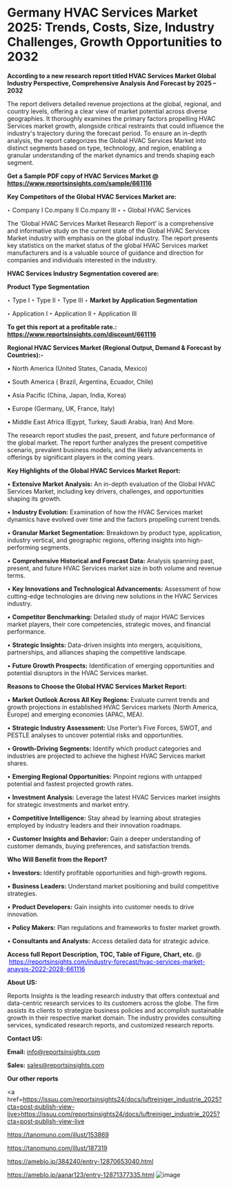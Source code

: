 # Germany HVAC Services Market 2025: Trends, Costs, Size, Industry Challenges, Growth Opportunities to 2032

<strong>According to a new research report titled HVAC Services Market Global Industry Perspective, Comprehensive Analysis And Forecast by 2025 – 2032</strong>

The report delivers detailed revenue projections at the global, regional, and country levels, offering a clear view of market potential across diverse geographies. It thoroughly examines the primary factors propelling HVAC Services market growth, alongside critical restraints that could influence the industry's trajectory during the forecast period. To ensure an in-depth analysis, the report categorizes the Global HVAC Services Market into distinct segments based on type, technology, and region, enabling a granular understanding of the market dynamics and trends shaping each segment.

<strong>Get a Sample PDF copy of HVAC Services Market </strong><strong>@<a href=https://www.reportsinsights.com/sample/661116 style=color:#0000ff;> https://www.reportsinsights.com/sample/661116</a></strong></font>

<strong>Key Competitors of the Global HVAC Services Market are:</strong>

‣ Company I Co.mpany II Co.mpany III
‣ 
‣ Global HVAC Services

The ‘Global HVAC Services Market Research Report’ is a comprehensive and informative study on the current state of the Global HVAC Services Market industry with emphasis on the global industry. The report presents key statistics on the market status of the global HVAC Services market manufacturers and is a valuable source of guidance and direction for companies and individuals interested in the industry.

<strong>HVAC Services Industry Segmentation covered are:</strong>

<strong>Product Type Segmentation</strong>

‣ Type I
‣ Type II
‣ Type III
‣ 
<strong>Market by Application Segmentation</strong>

‣ Application I
‣ Application II 
‣ Application III

<strong>To get this report at a profitable rate.: <a href=https://www.reportsinsights.com/discount/661116 style=color:#0000ff;>https://www.reportsinsights.com/discount/661116</a></strong></font>

<strong>Regional HVAC Services Market (Regional Output, Demand &amp; Forecast by Countries):-</strong>

• North America (United States, Canada, Mexico)

• South America ( Brazil, Argentina, Ecuador, Chile)

• Asia Pacific (China, Japan, India, Korea)

• Europe (Germany, UK, France, Italy)

• Middle East Africa (Egypt, Turkey, Saudi Arabia, Iran) And More.

The research report studies the past, present, and future performance of the global market. The report further analyzes the present competitive scenario, prevalent business models, and the likely advancements in offerings by significant players in the coming years.

<strong>Key Highlights of the Global HVAC Services Market Report:</strong>

• <strong>Extensive Market Analysis:</strong> An in-depth evaluation of the Global HVAC Services Market, including key drivers, challenges, and opportunities shaping its growth.

• <strong>Industry Evolution:</strong> Examination of how the HVAC Services market dynamics have evolved over time and the factors propelling current trends.

• <strong>Granular Market Segmentation:</strong> Breakdown by product type, application, industry vertical, and geographic regions, offering insights into high-performing segments.

• <strong>Comprehensive Historical and Forecast Data:</strong> Analysis spanning past, present, and future HVAC Services market size in both volume and revenue terms.

• <strong>Key Innovations and Technological Advancements:</strong> Assessment of how cutting-edge technologies are driving new solutions in the HVAC Services industry.

• <strong>Competitor Benchmarking:</strong> Detailed study of major HVAC Services market players, their core competencies, strategic moves, and financial performance.

• <strong>Strategic Insights:</strong> Data-driven insights into mergers, acquisitions, partnerships, and alliances shaping the competitive landscape.

• <strong>Future Growth Prospects:</strong> Identification of emerging opportunities and potential disruptors in the HVAC Services market.

<strong>Reasons to Choose the Global HVAC Services Market Report:</strong>

• <strong>Market Outlook Across All Key Regions:</strong> Evaluate current trends and growth projections in established HVAC Services markets (North America, Europe) and emerging economies (APAC, MEA).

• <strong>Strategic Industry Assessment:</strong> Use Porter’s Five Forces, SWOT, and PESTLE analyses to uncover potential risks and opportunities.

• <strong>Growth-Driving Segments:</strong> Identify which product categories and industries are projected to achieve the highest HVAC Services market shares.

• <strong>Emerging Regional Opportunities:</strong> Pinpoint regions with untapped potential and fastest projected growth rates.

• <strong>Investment Analysis:</strong> Leverage the latest HVAC Services market insights for strategic investments and market entry.

• <strong>Competitive Intelligence:</strong> Stay ahead by learning about strategies employed by industry leaders and their innovation roadmaps.

• <strong>Customer Insights and Behavior:</strong> Gain a deeper understanding of customer demands, buying preferences, and satisfaction trends.

<strong>Who Will Benefit from the Report?</strong>

• <strong>Investors:</strong> Identify profitable opportunities and high-growth regions.

• <strong>Business Leaders:</strong> Understand market positioning and build competitive strategies.

• <strong>Product Developers:</strong> Gain insights into customer needs to drive innovation.

• <strong>Policy Makers:</strong> Plan regulations and frameworks to foster market growth.

• <strong>Consultants and Analysts:</strong> Access detailed data for strategic advice.
</ul>
<strong>Access full Report Description, TOC, Table of Figure, Chart, etc. </strong>@  <a href=https://reportsinsights.com/industry-forecast/hvac-services-market-anaysis-2022-2028-661116 style=color:#0000ff;>https://reportsinsights.com/industry-forecast/hvac-services-market-anaysis-2022-2028-661116</a></font>

<strong><strong>About US</strong>:</strong>

Reports Insights is the leading research industry that offers contextual and data-centric research services to its customers across the globe. The firm assists its clients to strategize business policies and accomplish sustainable growth in their respective market domain. The industry provides consulting services, syndicated research reports, and customized research reports.

<strong>Contact US:</strong>

<p class=""""><b>Email:</b> <a href=mailto:info@reportsinsights.com>info@reportsinsights.com</a></p>
<p class=""""><b>Sales:</b> <a href=mailto:sales@reportsinsights.com>sales@reportsinsights.com</a></p>

<strong>Our other reports</strong>

<a href=https://issuu.com/reportsinsights24/docs/luftreiniger_industrie_2025?cta=post-publish-view-live>https://issuu.com/reportsinsights24/docs/luftreiniger_industrie_2025?cta=post-publish-view-live</a>

<a href=https://tanomuno.com/illust/153869>https://tanomuno.com/illust/153869</a>

<a href=https://tanomuno.com/illust/187319>https://tanomuno.com/illust/187319</a>

<a href=https://ameblo.jp/384240/entry-12870653040.html>https://ameblo.jp/384240/entry-12870653040.html</a>

<a href=https://ameblo.jp/aanar123/entry-12871377335.html>https://ameblo.jp/aanar123/entry-12871377335.html</a>
![image](https://github.com/user-attachments/assets/ba5ea875-96f5-41aa-bb58-e91948fa088e)
